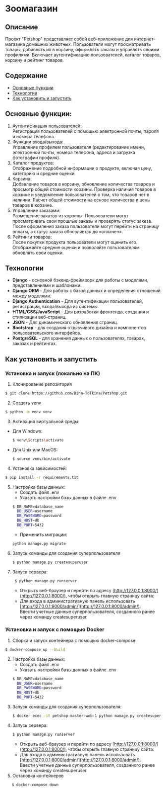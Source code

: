 # Зоомагазин
## Описание
Проект "Petshop" представляет собой веб-приложение для интернет-магазина домашних животных. Пользователи могут просматривать товары, добавлять их в корзину, оформлять заказы и управлять своими профилями. Включает аутентификацию пользователей, каталог товаров, корзину и рейтинг товаров.

## Содержание
- [Основные функции](#основные-функции)
- [Технологии](#технологии)
- [Как установить и запустить](#как-установить-и-запустить)

## Основные функции:
1. Аутентификация пользователей:  
Регистрация пользователей с помощью электронной почты, пароля и номера телефона.
2. Функции входа/выхода:  
Управление профилем пользователя (редактирование имени, электронной почты, номера телефона, адреса и загрузка фотографии профиля).
3. Каталог продуктов:  
Отображение подробной информации о продукте, включая цену, категорию и средние оценки.
4. Корзина:  
Добавление товаров в корзину, обновление количества товаров и просмотр общей стоимости корзины.
Проверка наличия товаров в корзине и уведомление пользователей о том, что товаров нет в наличии.
Расчет общей стоимости на основе количества и цены товаров в корзине.
5. Управление заказами:  
Размещение заказов из корзины.
Пользователи могут просматривать свои прошлые заказы и проверять статус заказа.
После оформления заказа пользователи могут перейти на страницу оплаты, а статус заказа обновляется до «оплачен».
6. Рейтинги товаров:  
После покупки продукта пользователи могут оценить его.
Отображайте средние оценки и позволяйте пользователям обновлять свои оценки.

## Технологии
- **Django** - основной бэкенд-фреймворк для работы с моделями, представлениями и шаблонами.
- **Django ORM** - Для работы с базой данных и определения отношений между моделями.
- **Django Authentication** - Для аутентификации пользователей, регистрации, входа/выхода из системы.
- **HTML/CSS/JavaScript** - Для разработки фронтенда, создания и стилизации веб-страниц.
- **JSON** - Для динамического обновления страниц.
- **Bootstrap** - для создания отзывчивого дизайна и компонентов пользовательского интерфейса.
- **PostgreSQL** - для хранения данных о пользователях, товарах, заказах и рейтингах.

## Как установить и запустить
### Установка и запуск (локально на ПК)
1. Клонирование репозитория
  ```sh
  $ git clone https://github.com/Dina-Tolkina/Petshop.git
  ```
2. Создать venv
  ```sh
  $ python -m venv venv
  ```
3. Активация виртуальной среды:
- Для Windows:
  ```sh
  $ venv\Scripts\activate
  ```
- Для Unix или MacOS:
  ```sh
  $ source venv/bin/activate
  ```
4. Установка зависимостей:
  ```sh
  $ pip install -r requirements.txt
  ```
5. Настройка базы данных:
    - Создать файл .env
    - Указать настройки базы данных в файле .env
    ```sh
    $ DB_NAME=database_name
      DB_USER=username
      DB_PASSWORD=password
      DB_HOST=db
      DB_PORT=5432
    ```
    - Применить миграции:
   ```sh
   python manage.py migrate
   ```
6. Запуск команды для создания суперпользователя
     ```sh
    $ python manage.py createsuperuser
    ```
7. Запуск сервера:
   ```sh
    $ python manage.py runserver
    ```
   - Открыть веб-браузер и перейти по адресу [http://127.0.0.1:8000/](http://127.0.0.1:8000/), чтобы открыть главную страницу сайта:
   - Для входа в административную панель использовать [http://127.0.0.1:8000/admin/](http://127.0.0.1:8000/admin/).  
    Ввести учетные данные суперпользователя, созданного ранее через команду createsuperuser. 
### Установка и запуск с помощью Docker
1. Сборка и запуск контейнера с помощью docker-compose
  ```sh
  $ docker-compose up --build
  ```
2.  Настройка базы данных:
    - Создать файл .env
    - Указать настройки базы данных в файле .env
    ```sh
    $ DB_NAME=database_name
      DB_USER=username
      DB_PASSWORD=password
      DB_HOST=db
      DB_PORT=5432
    ```
3. Запуск команды для создания суперпользователя:
   ```sh
   $ docker exec -it petshop-master-web-1 python manage.py createsuperuser
   ```
4. Запуск сервера:
    ```sh
    $ python manage.py runserver
    ```
   - Открыть веб-браузер и перейти по адресу [http://127.0.0.1:8000/](http://127.0.0.1:8000/), чтобы открыть главную страницу сайта:
   - Для входа в административную панель использовать [http://127.0.0.1:8000/admin/](http://127.0.0.1:8000/admin/).  
    Ввести учетные данные суперпользователя, созданного ранее через команду createsuperuser. 
5. Остановка контейнеров
```sh
   $ docker-compose down
  ```
